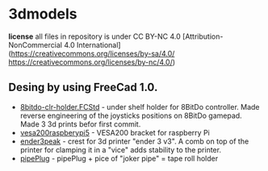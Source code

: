 # 3dmodels

**license** all files in repository is under  CC BY-NC 4.0  [Attribution-NonCommercial 4.0 International](https://creativecommons.org/licenses/by-sa/4.0/ https://creativecommons.org/licenses/by-nc/4.0/)

Desing by using FreeCad 1.0.  
---
* [8bitdo-clr-holder.FCStd](8bitdo-clr-holder.FCStd) - under shelf holder for 8BitDo controller. 
	Made reverse engineering of the joysticks positions on 8BitDo gamepad.  
	Made 3 3d prints befor first commit.
* [vesa200raspberypi5](vesa200raspberypi5.FCStd) - VESA200 bracket for raspberry Pi
* [ender3peak](ender3peak.FCStd) - crest for 3d printer "ender 3 v3". A comb on top of the printer for clamping it in a "vice" adds stability to the printer.
* [pipePlug](pipePlug.FCStd) - pipePlug + pice of "joker pipe" =  tape roll holder


